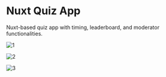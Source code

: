 # Nuxt Quiz App
 Nuxt-based quiz app with timing, leaderboard, and moderator functionalities.

![1](https://github.com/user-attachments/assets/87543f30-67c0-4a8e-bbdb-32a8d49afbf4)

![2](https://github.com/user-attachments/assets/81d2e1fc-1f2f-4a70-897b-161f711e91fa)

![3](https://github.com/user-attachments/assets/76fabeb6-7920-46c6-9322-493768428d4f)

